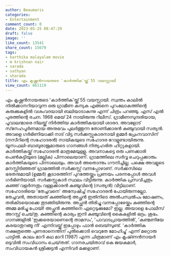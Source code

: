 ```yaml
---
author: Beaumaris
categories:
- Entertainment
comment_count: 0
date: 2023-05-25 08:47:29
draft: false
image: ''
like_count: 13541
share_count: 15679
tags:
- karthika malayalam movie
- m krishnan nair
- sarada
- sathyan
- sharada
title: എം കൃഷ്ണൻനായരുടെ 'കാർത്തിക'യ്ക്ക് 55 വയസ്സായി
view_count: 661119
---
```


എം കൃഷ്ണൻനായരുടെ 'കാർത്തിക'യ്ക്ക് 55 വയസ്സായി. സ്വന്തം കാലിൽ നിൽക്കാനറിയാവുന്ന ഒരു ഗ്രാമീണ കന്യക എങ്ങനെ പുറംലോകത്തിന്റെ കുരുക്കുകളിൽ വശംവദയായി ബലിയാടാകുന്നു എന്ന് ചിത്രം പറഞ്ഞു. എസ് എൽ പുരത്തിന്റെ രചന. 1968 മെയ് 24 നായിരുന്നു റിലീസ്. ഗ്രാമീണസുന്ദരിയായ, പൂവാലന്മാരെ നിലയ്ക്ക് നിർത്തിയ കാർത്തികയായി ശാരദ. അവളോട് സ്‌നേഹപൂർണമായ അനുഭവം പുലർത്തുന്ന തോണിക്കാരൻ കുഞ്ചുവായി സത്യൻ. അവളെ ഗർഭിണിയാക്കി നാട് വിട്ട സർക്കസ്സുകാരനായി ഉമ്മർ പ്രേംനവാസിന് (നസീറിന്റെ സഹോദരൻ) നായികയുടെ സഹോദര റോളുണ്ടായിരുന്നു. യൂസഫലി-ബാബുരാജുമാരുടെ ഗാനങ്ങൾ നിത്യഹരിത ഹിറ്റുകളായി. [](https://cdn.boolokam.com/articles/2023/05/t3t3.jpg)കാർത്തികയ്ക്ക് സഹോദരൻ മാത്രമേയുള്ളൂ. അവനാകട്ടെ ഒരു പണക്കാരി പെൺകുട്ടിയുടെ (മല്ലിക) പിന്നാലെയാണ്. ഗ്രാമത്തിലെ സർവ്വ ചെറുപ്പക്കാരും കാർത്തികയുടെ പിന്നാലെയും. അവൾ അതൊന്നും ഗൗനിച്ചില്ല. പക്ഷെ അവളുടെ മനസ്സിടിഞ്ഞത് ഗ്രാമത്തിൽ സർക്കസ്സ് വന്നപ്പോഴാണ്. സർക്കസിലെ ഭരതനുമായി (ഉമ്മർ) കൂടാരത്തിന് പുറത്തേയ്ക്കും പ്രണയം പരന്നപ്പോൾ അവൾ ഗർഭിണിയായി. സർക്കസ്സുകാർ സ്ഥലം വിട്ടിരുന്നു. കാർത്തിക പ്രസവിച്ചതും കുഞ്ഞ് വളർന്നതും വള്ളക്കാരൻ കുഞ്ചുവിന്റെ (സത്യൻ) വീട്ടിലാണ്. സഹോദരിയെ 'തേച്ചവനെ' അന്വേഷിച്ച് സഹോദരൻ പോയിരുന്നല്ലോ. തേച്ചവൻ, അതായത് കുഞ്ഞിന്റെ അച്ഛൻ ഇതിനിടെ അൽപസ്വൽപം മോഷണം, തരികിടയൊക്കെ തുടങ്ങിയിരുന്നു. അച്ഛൻ തിരിച്ചു വന്നപ്പോഴേയ്ക്കും കുഞ്ഞിന്റെ അമ്മ മരിച്ചു പോയി! അച്ഛൻ കുഞ്ഞിനെ ഏറ്റെടുക്കുമോ? ഇല്ല. അയാളെ പോലീസ് അറസ്റ്റ് ചെയ്‌തു. കുഞ്ഞിന്റെ കാര്യം ഇനി കുഞ്ചുവിന്റെ കൈകളിൽ ഭദ്രം. ശുഭം. ഗാനങ്ങളിൽ 'ഇക്കരെയാണെന്റെ താമസം', 'പാവാടപ്രായത്തിൽ', 'കണ്മണിയേ കരയാതുറങ്ങൂ നീ' എന്നിവയ്ക്ക് ഇപ്പോഴും ഫാൻ ബെയ്സുണ്ട്. 'കാർത്തിക നക്ഷത്രത്തെ പുണരാനെന്തിന് പുൽക്കൊടി വെറുതേ മോഹിച്ചു' എന്ന് മറ്റൊരു പാട്ടിൽ. കാലം മാറി കഥ മാറി (1987) എന്ന ചിത്രമാണ് എം കൃഷ്‌ണൻനായർ ഒടുവിൽ സംവിധാനം ചെയ്‌തത്‌. ഗാനരചയിതാവ് കെ ജയകുമാർ, സംവിധായകൻ ശ്രീക്കുട്ടൻ എന്നിവർ മക്കളാണ്.